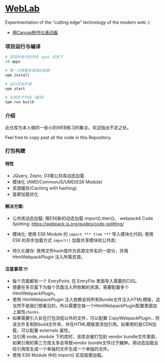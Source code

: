 # [WebLab](https://suxin1.github.io/WebLab/apps/build/)
Experimentation of the "cutting edge" technology of the modern web :)

* [用Canvas制作仪表动画](https://suxin1.github.io/WebLab/apps/build/canvas_meter.html)

### 项目运行与编译
```bash
# 项目所有代码均在 apps 目录下
cd apps

# 第一次需要安装相应依赖
npm install

# 运行开发环境
npm start

# 生成生产代码（编译）
npm run build
```

### 介绍
此仓库为本人做的一些小的WEB练习的集合。欢迎指出不足之处。

Feel free to copy past all the code in this Repository.

### 打包构建

#### 特性
 * JQuery, Zepto, D3等公共库动态加载
 * 模块化 (AMD/CommonJS/UMD/ES6 Module)
 * 资源缓存(Caching with hashing)
 * 首屏加载优化

#### 解决方案:

 * 公共库动态加载: 用ES6新的动态加载 import().then()。
   webpack4 Code Splitting: https://webpack.js.org/guides/code-splitting/

 * 模块化:
  使用 ES6 Module 的 `import *** from ***` 导入模块化代码;
  使用 ES6 的异步加载方式 `import()` 加载共享模块和公共库;

 * 持久化缓存:
   使用文件hash值作为资源文件名的一部分，并用 HtmlWebpackPlugin 注入所需资源。

#### 注意事项 !!!
 * 每个页面都有一个 EntryPoint, 在 EntryFile 里面导入需要的CSS。
 * 想要在多页面下为每个页面注入所依赖的资源，需要配置多个HtmlWebpackPlugin。
 * 使用 HtmlWebpackPlugin 注入依赖会将所有Bundle文件注入HTML模板，这当然不是我们想看见的，所以需要在每一个HtmlWebpackPlugin配置里面加上属性`chunks`.
 * 如果需要引入处在打包流程以外的文件，可以配置 CopyWebpackPlugin，将该文件复制到build文件夹，并在HTML模板里添加引用。如果用的是CDN加载，可以配置 externals 属性。
 * 当引用 node_module 下的库时，该库会被打包到 vendor bundle文件里面，如果引用的第三方库太多会导致vendor bundle文件过于臃肿。用动态加载会给引用库生成一个单独的文件生成一个单独的文件。
 * 使用 ES6 Module 中的 import() 实现按需加载。
